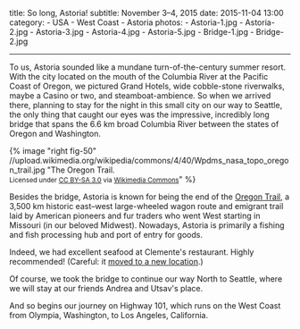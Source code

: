 title: So long, Astoria!
subtitle: November 3–4, 2015
date: 2015-11-04 13:00
category:
	- USA
	- West Coast
	- Astoria
photos:
	- Astoria-1.jpg
	- Astoria-2.jpg
	- Astoria-3.jpg
	- Astoria-4.jpg
	- Astoria-5.jpg
	- Bridge-1.jpg
	- Bridge-2.jpg
	
---

To us, Astoria sounded like a mundane turn-of-the-century summer resort. With the city located on the mouth of the Columbia River at the Pacific Coast of Oregon, we pictured Grand Hotels, wide cobble-stone riverwalks, maybe a Casino or two, and steamboat-ambience. So when we arrived there, planning to stay for the night in this small city on our way to Seattle, the only thing that caught our eyes was the impressive, incredibly long bridge that spans the 6.6 km broad Columbia River between the states of Oregon and Washington.

{% image "right fig-50" //upload.wikimedia.org/wikipedia/commons/4/40/Wpdms_nasa_topo_oregon_trail.jpg "The Oregon Trail.<br><small>Licensed under <a href='http://creativecommons.org/licenses/by-sa/3.0/'>CC BY-SA 3.0</a> via <a href='//commons.wikimedia.org/wiki/'>Wikimedia Commons</a></small>" %}

Besides the bridge, Astoria is known for being the end of the [Oregon Trail](https://en.wikipedia.org/wiki/Oregon_Trail), a 3,500 km historic east–west large-wheeled wagon route and emigrant trail laid by American pioneers and fur traders who went West starting in Missouri (in our beloved Midwest). Nowadays, Astoria is primarily a fishing and fish processing hub and port of entry for goods.

Indeed, we had excellent seafood at Clemente's restaurant. Highly recommended! (Careful: it [moved to a new location](http://www.dailyastorian.com/Local_News/20150101/clementes-moves-but-not-far).)

Of course, we took the bridge to continue our way North to Seattle, where we will stay at our friends Andrea and Utsav's place.

And so begins our journey on Highway 101, which runs on the West Coast from Olympia, Washington, to Los Angeles, California.